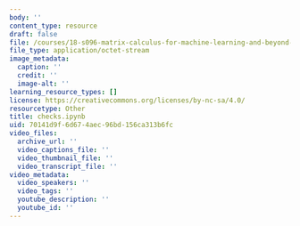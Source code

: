 ```yaml
---
body: ''
content_type: resource
draft: false
file: /courses/18-s096-matrix-calculus-for-machine-learning-and-beyond-january-iap-2023/checks.ipynb
file_type: application/octet-stream
image_metadata:
  caption: ''
  credit: ''
  image-alt: ''
learning_resource_types: []
license: https://creativecommons.org/licenses/by-nc-sa/4.0/
resourcetype: Other
title: checks.ipynb
uid: 70141d9f-6d67-4aec-96bd-156ca313b6fc
video_files:
  archive_url: ''
  video_captions_file: ''
  video_thumbnail_file: ''
  video_transcript_file: ''
video_metadata:
  video_speakers: ''
  video_tags: ''
  youtube_description: ''
  youtube_id: ''
---
```

